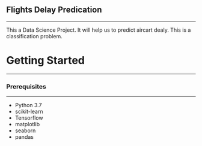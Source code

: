 ## Flights Delay Predication
---
This a Data Science Project. It will help us to predict aircart dealy. This is a classification problem. 
# Getting Started
---
### Prerequisites

---
 - Python 3.7
 - scikit-learn
 - Tensorflow
 - matplotlib
 - seaborn
 - pandas
